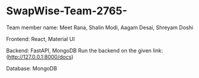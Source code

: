# SwapWise-Team-2765-

Team member name:
Meet Rana,
Shalin Modi,
Aagam Desai,
Shreyam Doshi

Frontend:
React, Material UI

Backend:
FastAPI, MongoDB
Run the backend on the given link:
(http://127.0.0.1:8000/docs)

Database:
MongoDB
